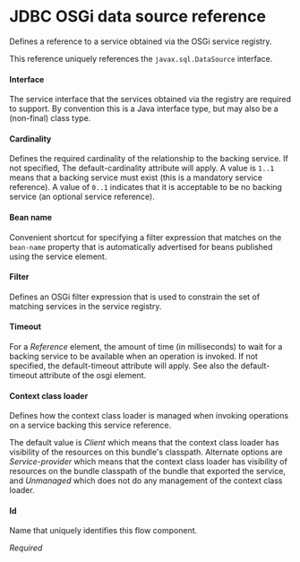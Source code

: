 # JDBC OSGi data source reference
Defines a reference to a service obtained via the OSGi service registry.

This reference uniquely references the <code>javax.sql.DataSource</code> interface.



#### Interface
The service interface that the services obtained via the registry are required to support. By convention this is a Java interface type, but may also be a (non-final) class type.

####  Cardinality
Defines the required cardinality of the relationship to the backing service. If not specified, The default-cardinality attribute will apply. A value is <code>1..1</code> means that a backing service must exist (this is a mandatory service reference). A value of <code>0..1</code> indicates that it is acceptable to be no backing service (an optional service reference).

####  Bean name
Convenient shortcut for specifying a filter expression that matches on the <code>bean-name</code> property that is automatically advertised for beans published using the service element.

####  Filter
Defines an OSGi filter expression that is used to constrain the set of matching services  in the service registry. 

####  Timeout
For a <i>Reference</i> element, the amount of time (in milliseconds) to wait for a backing service to be available when an operation is invoked. If not specified, the default-timeout attribute will apply.  See also the default-timeout attribute of the osgi element.

#### Context class loader
Defines how the context class loader is managed when invoking operations on a service  backing this service reference. 

The default value is <i>Client</i> which means that the context class loader has visibility of the resources on this bundle's classpath. 
Alternate  options are <i>Service-provider</i> which means that the context class loader has visibility of  resources on the bundle classpath of the bundle that exported the service, and <i>Unmanaged</i> which does not do any management of the context class loader.

#### Id
Name that uniquely identifies this flow component.

<i>Required</i>


